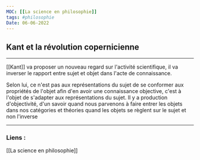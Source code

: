 ```yaml
---
MOC: [[La science en philosophie]]
tags: #philosophie
Date: 06-06-2022
---
```


## Kant et la révolution copernicienne

---

[[Kant]] va proposer un nouveau regard sur l'activité scientifique, il va inverser le rapport entre sujet et objet dans l'acte de connaissance.

Selon lui, ce n'est pas aux représentations du sujet de se conformer aux propriétés de l'objet afin d'en avoir une connaissance objective, c'est à l'objet de s'adapter aux représentations du sujet. Il y a production d'objectivité, d'un savoir quand nous parvenons à faire entrer les objets dans nos catégories et théories quand les objets se règlent sur le sujet et non l'inverse


---
### Liens :

[[La science en philosophie]]